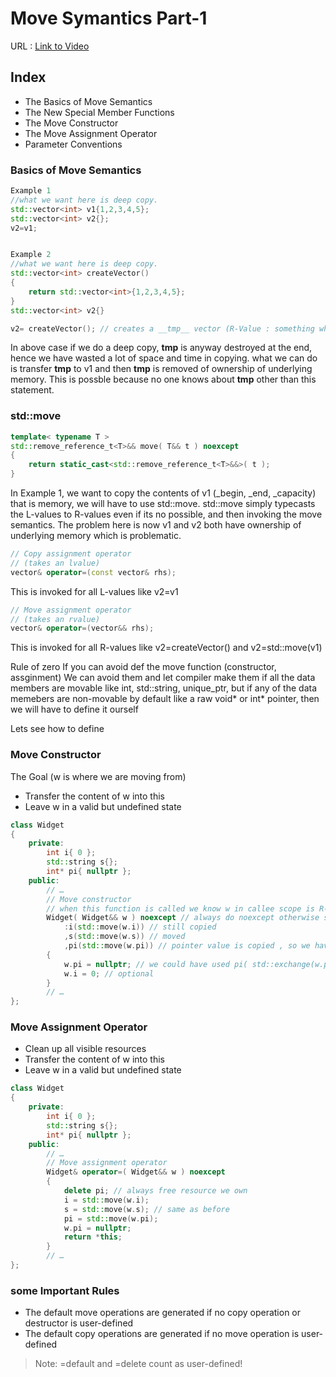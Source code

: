 # Move Symantics Part-1
URL : [Link to Video](https://www.youtube.com/watch?v=St0MNEU5b0o&list=PLbS5yOWDP6_o31dg3nvQ_LmRnR4x_5d28&index=2)

## Index
* The Basics of Move Semantics
* The New Special Member Functions
* The Move Constructor
* The Move Assignment Operator
* Parameter Conventions

### Basics of Move Semantics

```C++
Example 1
//what we want here is deep copy.
std::vector<int> v1{1,2,3,4,5};
std::vector<int> v2{};
v2=v1;


Example 2
//what we want here is deep copy.
std::vector<int> createVector()
{
    return std::vector<int>{1,2,3,4,5};
}
std::vector<int> v2{}

v2= createVector(); // creates a __tmp__ vector (R-Value : something which does not have a name or something whose address cant be taken, R-values can become L-values later on)
```

In above case if we do a deep copy, __tmp__ is anyway destroyed at the end, hence we have wasted a lot of space and time in copying. what we can do is transfer __tmp__ to v1 and then __tmp__ is removed of ownership of underlying memory.
This is possble because no one knows about __tmp__ other than this statement.

### std::move
```C++
template< typename T >
std::remove_reference_t<T>&& move( T&& t ) noexcept
{
    return static_cast<std::remove_reference_t<T>&&>( t );
}
```
In Example 1, we want to copy the contents of v1 (_begin, _end, _capacity) that is memory, we will have to use std::move. std::move simply typecasts the L-values to R-values even if its no possible, and then invoking the move semantics. The problem here is now v1 and v2 both have ownership of underlying memory which is problematic.

```C++
// Copy assignment operator
// (takes an lvalue)
vector& operator=(const vector& rhs);
```
This is invoked for all L-values like v2=v1


```C++
// Move assignment operator
// (takes an rvalue)
vector& operator=(vector&& rhs);
```
This is invoked for all R-values like v2=createVector() and v2=std::move(v1)


Rule of zero
If you can avoid def the move function (constructor, assginment)
We can avoid them and let compiler make them if all the data members are movable like int, std::string, unique_ptr, but if any of the data memebers are non-movable by default like a raw void* or int* pointer, then we will have to define it ourself

Lets see how to define
### Move Constructor
The Goal (w is where we are moving from)
* Transfer the content of w into this
* Leave w in a valid but undefined state

```C++
class Widget 
{
    private:
        int i{ 0 };
        std::string s{};
        int* pi{ nullptr };
    public:
        // …
        // Move constructor
        // when this function is called we know w in callee scope is R-value but whenwe are under move constructor scope it has a name `w` and hence it becomes a L-value in here, So we do s(w.s) during initialising phase w.s will actully be copied to s and not moved. int i however will always be capied as it is not movable
        Widget( Widget&& w ) noexcept // always do noexcept otherwise some functions might deliberatly call copy instead of move like vector's pushback
            :i(std::move(w.i)) // still copied
            ,s(std::move(w.s)) // moved
            ,pi(std::move(w.pi)) // pointer value is copied , so we have two var refereing to same location , we might free it twice, hence we need to explicitly transfer the ownership below
        {
            w.pi = nullptr; // we could have used pi( std::exchange(w.pi,nullptr) ) during init and we wont have to do this here.
            w.i = 0; // optional
        }
        // …
};
```

### Move Assignment Operator
* Clean up all visible resources
* Transfer the content of w into this
* Leave w in a valid but undefined state
```C++
class Widget 
{
    private:
        int i{ 0 };
        std::string s{};
        int* pi{ nullptr };
    public:
        // …
        // Move assignment operator
        Widget& operator=( Widget&& w ) noexcept 
        {
            delete pi; // always free resource we own
            i = std::move(w.i);
            s = std::move(w.s); // same as before
            pi = std::move(w.pi);
            w.pi = nullptr;
            return *this;
        }
        // …
};
```

### some Important Rules
* The default move operations are generated if no copy operation or destructor is user-defined
* The default copy operations are generated if no move operation is user-defined
> Note: =default and =delete count as user-defined!
